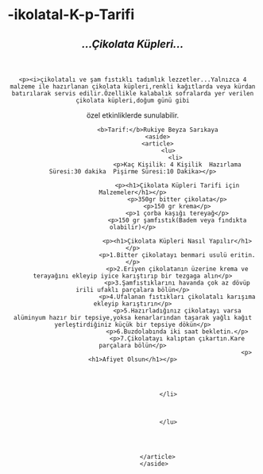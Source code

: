 # -ikolatal-K-p-Tarifi
<!DOCTYPE html>
<html lang="tr">
<head>
    <meta charset="UTF-8">
    <meta name="viewport" content="width=device-width, initial-scale=1.0">
    <title>Çikolata Küpleri</title>
</head>
<header>
   <p><h2><i>...Çikolata Küpleri...</p></i></h2><br>

    <p><i>çikolatalı ve şam fıstıklı tadımlık lezzetler...Yalnızca 4 malzeme ile hazırlanan çikolata küpleri,renkli kağıtlarda veya kürdan batırılarak servis edilir.Özellikle kalabalık sofralarda yer verilen çikolata küpleri,doğum günü gibi
özel etkinliklerde sunulabilir.</i></p>

                  <b>Tarif:</b>Rukiye Beyza Sarıkaya
                   <aside> 
                  <article>
                        <lu>
                            <li>
                             <p>Kaç Kişilik: 4 Kişilik  Hazırlama Süresi:30 dakika  Pişirme Süresi:10 Dakika></p>
                             
                             <p><h1>Çikolata Küpleri Tarifi için Malzemeler</h1></p>
                             <p>350gr bitter çikolata</p>
                             <p>150 gr krema</p>
                             <p>1 çorba kaşığı tereyağ</p>
                             <p>150 gr şamfıstık(Badem veya fındıkta olabilir)</p>
                             
                             <p><h1>Çikolata Küpleri Nasıl Yapılır</h1></p>
                             <p>1.Bitter çikolatayı benmari usulü eritin.</p>
                             <p>2.Eriyen çikolatanın üzerine krema ve terayağını ekleyip iyice karıştırıp bir tezgaga alın</p>
                             <p>3.Şamfıstıklarını havanda çok az dövüp irili ufaklı parçalara bölün</p>
                             <p>4.Ufalanan fıstıkları çikolatalı karışıma ekleyip karıştırın</p>
                             <p>5.Hazırladığınız çikolatayı varsa alüminyum hazır bir tepsiye,yoksa kenarlarından taşarak yağlı kağıt yerleştirdiğiniz küçük bir tepsiye dökün</p>
                             <p>6.Buzdolabında iki saat bekletin.</p>
                             <p>7.Çikolatayı kalıptan çıkartın.Kare parçalara bölün</p>
                                                                    <p><h1>Afiyet Olsun</h1></p>




                            </li>    



                        </lu>




                  </article>
                </aside>

                                 
</header>
<body>
    
</body> 
</html>
